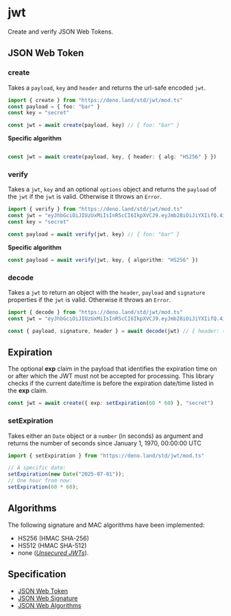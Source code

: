 # jwt

Create and verify JSON Web Tokens.

## JSON Web Token

### create

Takes a `payload`, `key` and `header` and returns the url-safe encoded `jwt`.

```typescript
import { create } from "https://deno.land/std/jwt/mod.ts"
const payload = { foo: "bar" }
const key = "secret"

const jwt = await create(payload, key) // { foo: "bar" }
```

**Specific algorithm**
```typescript

const jwt = await create(payload, key, { header: { alg: "HS256" } })
```

### verify

Takes a `jwt`, `key` and an optional `options` object and returns the `payload` of the `jwt` if the `jwt` is valid. Otherwise it throws an `Error`.

```typescript
import { verify } from "https://deno.land/std/jwt/mod.ts"
const jwt = "eyJhbGciOiJIUzUxMiIsInR5cCI6IkpXVCJ9.eyJmb28iOiJiYXIifQ.4i-Q1Y0oDZunLgaorkqbYNcNfn5CgdF49UvJ7dUQ4GVTQvpsMLHABkZBWp9sghy3qVOsec6hOcu4RnbFkS30zQ"
const key = "secret"

const payload = await verify(jwt, key) // { foo: "bar" }
```

**Specific algorithm**
```ts
const payload = await verify(jwt, key, { algorithm: "HS256" })
```


### decode

Takes a `jwt` to return an object with the `header`, `payload` and `signature` properties if the `jwt` is valid. Otherwise it throws an `Error`.

```typescript
import { decode } from "https://deno.land/std/jwt/mod.ts"
const jwt = "eyJhbGciOiJIUzUxMiIsInR5cCI6IkpXVCJ9.eyJmb28iOiJiYXIifQ.4i-Q1Y0oDZunLgaorkqbYNcNfn5CgdF49UvJ7dUQ4GVTQvpsMLHABkZBWp9sghy3qVOsec6hOcu4RnbFkS30zQ"

const { payload, signature, header } = await decode(jwt) // { header: { alg: "HS512", typ: "JWT" }, payload: { foo: "bar" }, signature: "e22f90d58d280d9ba72e06a8ae4a9b60d70d7e7e4281d178f54bc9edd510e0655342fa6c30b1c00646415a9f6c821cb7a953ac79cea139cbb84676c5912df4cd" }
```

## Expiration
The optional **exp** claim in the payload that identifies the expiration time on or after which the JWT must not be accepted for processing. This library checks if the current date/time is before the expiration date/time listed in the **exp** claim. 

```typescript
const jwt = await create({ exp: setExpiration(60 * 60) }, "secret")
```

### setExpiration

Takes either an `Date` object or a `number` (in seconds) as argument and returns
the number of seconds since January 1, 1970, 00:00:00 UTC

```typescript
import { setExpiration } from "https://deno.land/std/jwt/mod.ts"

// A specific date:
setExpiration(new Date("2025-07-01"));
// One hour from now:
setExpiration(60 * 60);
```

## Algorithms

The following signature and MAC algorithms have been implemented:
- HS256 (HMAC SHA-256)
- HS512 (HMAC SHA-512)
- none ([_Unsecured JWTs_](https://tools.ietf.org/html/rfc7519#section-6)).

## Specification
- [JSON Web Token](https://tools.ietf.org/html/rfc7519)
- [JSON Web Signature](https://www.rfc-editor.org/rfc/rfc7515.html)
- [JSON Web Algorithms](https://www.rfc-editor.org/rfc/rfc7518.html)